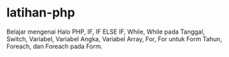 # latihan-php
Belajar mengenai Halo PHP, IF, IF ELSE IF, While, While pada Tanggal, Switch, Variabel, Variabel Angka, Variabel Array, For, For untuk Form Tahun, Foreach, dan Foreach pada Form.
